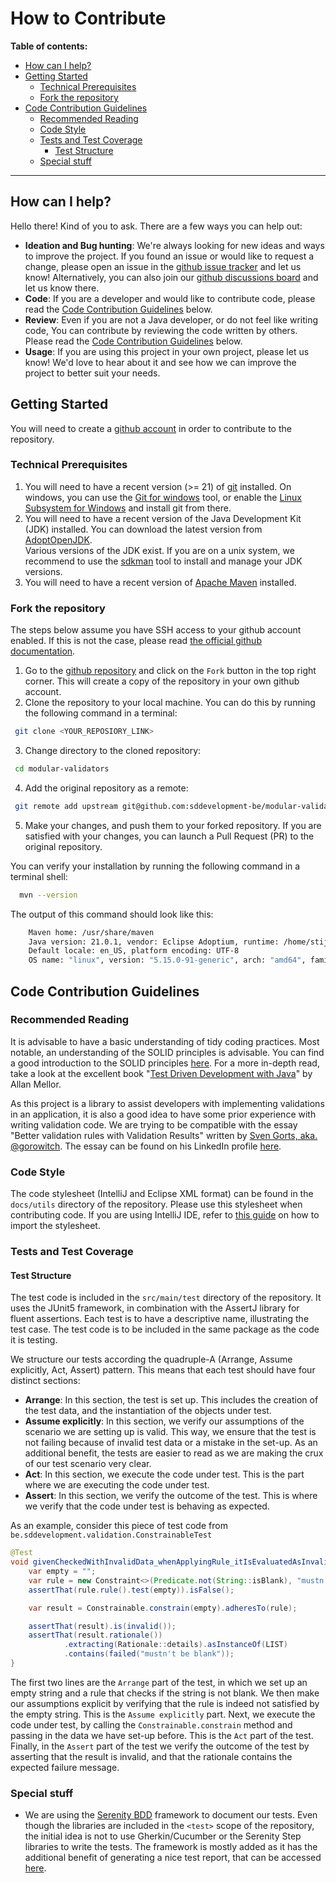 # How to Contribute
**Table of contents:**
<!-- TOC -->
* [How can I help?](#how-can-i-help)
* [Getting Started](#getting-started)
  * [Technical Prerequisites](#technical-prerequisites)
  * [Fork the repository](#fork-the-repository)
* [Code Contribution Guidelines](#code-contribution-guidelines)
  * [Recommended Reading](#recommended-reading)
  * [Code Style](#code-style)
  * [Tests and Test Coverage](#tests-and-test-coverage)
    * [Test Structure](#test-structure)
  * [Special stuff](#special-stuff)
<!-- TOC -->

---

## How can I help?

Hello there! Kind of you to ask. There are a few ways you can help out:

* **Ideation and Bug hunting**: We're always looking for new ideas and ways to improve the project. If you found an issue or would like to request a
  change, please open an issue in the [github issue tracker](https://github.com/sddevelopment-be/modular-validators/issues) and let us know!
  Alternatively, you can also join our [github discussions board](https://github.com/sddevelopment-be/modular-validators/discussions) and let us
  know there.
* **Code**: If you are a developer and would like to contribute code, please read the [Code Contribution Guidelines](#code-contribution-guidelines)
  below.
* **Review**: Even if you are not a Java developer, or do not feel like writing code, You can contribute by reviewing the code written by others.
  Please read the [Code Contribution Guidelines](#code-contribution-guidelines) below.
* **Usage**: If you are using this project in your own project, please let us know! We'd love to hear about it and see how we can improve the
  project to better suit your needs.

## Getting Started

You will need to create a [github account](https://github.com/signup) in order to contribute to the repository.

### Technical Prerequisites

1. You will need to have a recent version (>= 21) of [git](https://git-scm.com/) installed. On windows, you can use
   the [Git for windows](https://gitforwindows.org/) tool, or enable
   the [Linux Subsystem for Windows](https://learn.microsoft.com/en-us/windows/wsl/install) and install git from there.
2. You will need to have a recent version of the Java Development Kit (JDK) installed. You can download the latest version
   from [AdoptOpenJDK](https://adoptium.net/).  
   Various versions of the JDK exist. If you are on a unix system, we recommend to use the [sdkman](https://sdkman.io/) tool to install and manage
   your JDK versions.
3. You will need to have a recent version of [Apache Maven](https://maven.apache.org/) installed.

### Fork the repository

The steps below assume you have SSH access to your github account enabled.
If this is not the case, please read [the official github documentation](https://docs.github.com/en/authentication/connecting-to-github-with-ssh).

1. Go to the [github repository](https://github.com/sddevelopment-be/modular-validators) and click on the `Fork` button in the top right corner.
   This will create a copy of the repository in your own github account.
2. Clone the repository to your local machine. You can do this by running the following command in a terminal:

```bash
 git clone <YOUR_REPOSIORY_LINK>
```

3. Change directory to the cloned repository:

```bash
 cd modular-validators
```

4. Add the original repository as a remote:

```bash
 git remote add upstream git@github.com:sddevelopment-be/modular-validators.git
```

5. Make your changes, and push them to your forked repository. If you are satisfied with your changes, you can launch a Pull Request (PR) to the
   original repository.

You can verify your installation by running the following command in a terminal shell:

```bash
  mvn --version
```

The output of this command should look like this:

```bash
    Maven home: /usr/share/maven
    Java version: 21.0.1, vendor: Eclipse Adoptium, runtime: /home/stijnd/.sdkman/candidates/java/21.0.1-tem
    Default locale: en_US, platform encoding: UTF-8
    OS name: "linux", version: "5.15.0-91-generic", arch: "amd64", family: "unix"
``` 

## Code Contribution Guidelines

### Recommended Reading

It is advisable to have a basic understanding of tidy coding practices. Most notable, an understanding of the SOLID principles is advisable.
You can find a good introduction to the SOLID principles [here](https://www.baeldung.com/solid-principles). For a more in-depth read, take a look at
the excellent book "[Test Driven Development with Java](https://www.packtpub.com/product/test-driven-development-with-java/9781803236230)" by Allan
Mellor.

As this project is a library to assist developers with implementing validations in an application, it is also a good idea to have some prior
experience with writing validation code.
We are trying to be compatible with the essay "Better validation rules with Validation Results" written
by [Sven Gorts, aka. @gorowitch](https://github.com/gorowitch). The essay can be found on his LinkedIn
profile [here](https://www.linkedin.com/feed/update/urn:li:activity:7139998913746329600/).

### Code Style

The code stylesheet (IntelliJ and Eclipse XML format) can be found in the `docs/utils` directory of the repository.
Please use this stylesheet when contributing code. If you are using IntelliJ IDE, refer
to [this guide](https://www.jetbrains.com/help/idea/configuring-code-style.html) on how to import the stylesheet.

### Tests and Test Coverage

#### Test Structure

The test code is included in the `src/main/test` directory of the repository. It uses the JUnit5 framework, in combination with the AssertJ library
for fluent assertions. Each test is to have a descriptive name, illustrating the test case. The test code is to be included in the same package as the code it is testing.

We structure our tests according the quadruple-A (Arrange, Assume explicitly, Act, Assert) pattern. This means that each test should have four
distinct sections:

* **Arrange**: In this section, the test is set up. This includes the creation of the test data, and the instantiation of the objects under test.
* **Assume explicitly**: In this section, we verify our assumptions of the scenario we are setting up is valid. This way, we ensure that the test is
  not failing because of invalid test data or a mistake in the set-up. As an additional benefit, the tests are easier to read as we are making the
  crux of our test scenario very clear.
* **Act**: In this section, we execute the code under test. This is the part where we are executing the code under test.
* **Assert**: In this section, we verify the outcome of the test. This is where we verify that the code under test is behaving as expected.

As an example, consider this piece of test code from `be.sddevelopment.validation.ConstrainableTest`

```java
@Test
void givenCheckedWithInvalidData_whenApplyingRule_itIsEvaluatedAsInvalid() {
    var empty = "";
    var rule = new Constraint<>(Predicate.not(String::isBlank), "mustn't be blank");
    assertThat(rule.rule().test(empty)).isFalse();

    var result = Constrainable.constrain(empty).adheresTo(rule);

    assertThat(result).is(invalid());
    assertThat(result.rationale())
            .extracting(Rationale::details).asInstanceOf(LIST)
            .contains(failed("mustn't be blank"));
}
```
The first two lines are the `Arrange` part of the test, in which we set up an empty string and a rule that checks if the string is not blank.
We then make our assumptions explicit by verifying that the rule is indeed not satisfied by the empty string. This is the `Assume explicitly` part.
Next, we execute the code under test, by calling the `Constrainable.constrain` method and passing in the data we have set-up before. This is the `Act` part of the test.
Finally, in the `Assert` part of the test we verify the outcome of the test by asserting that the result is invalid, and that the rationale contains the expected failure message.

### Special stuff

* We are using the [Serenity BDD](https://serenity-bdd.github.io/theserenitybook/latest/index.html) framework to document our tests. Even though the
  libraries are included in the `<test>` scope of the repository, the initial idea is not to use Gherkin/Cucumber or the Serenity Step libraries to
  write the tests. The framework is mostly added as it has the additional benefit of generating a nice test report, that can be
  accessed [here](https://sddevelopment-be.github.io/modular-validators/serenity/index.html).

